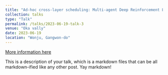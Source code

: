```yaml
---
title: "Ad-hoc cross-layer scheduling: Multi-agent Deep Reinforcement Learning Method"
collection: talks
type: "Talk"
permalink: /talks/2023-06-19-talk-3
venue: "Oka vally"
date: 2023-06-19
location: "Wonju, Gangwon-do"
---
```


[More information here](http://example2.com)

This is a description of your talk, which is a markdown files that can be all markdown-ified like any other post. Yay markdown!
